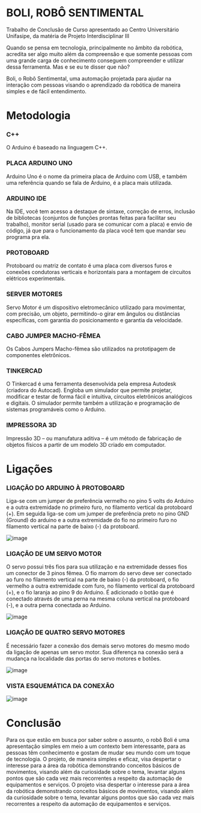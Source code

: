 # BOLI, ROBÔ SENTIMENTAL

Trabalho de Conclusão de Curso apresentado ao Centro Universitário Unifasipe, da matéria de Projeto Interdisciplinar III

Quando se pensa em tecnologia, principalmente no âmbito da robótica, acredita ser algo muito além da compreensão e que somente pessoas com uma grande carga de conhecimento conseguem compreender e utilizar dessa ferramenta. Mas e se eu te disser que não?

Boli, o Robô Sentimental, uma automação projetada para ajudar na interação com pessoas visando o aprendizado da robótica de maneira simples e de fácil entendimento. 

# Metodologia

<div><h3>C++</3></div>

O Arduino é baseado na linguagem C++. 
<div><h3>PLACA ARDUINO UNO</3></div>
Arduino Uno é o nome da primeira placa de Arduino com USB, e também uma referência quando se fala de Arduino, é a placa mais utilizada.

<div><h3>ARDUINO IDE</3></div>
Na IDE, você tem acesso a destaque de sintaxe, correção de erros, inclusão de bibliotecas (conjuntos de funções prontas feitas para facilitar seu trabalho), monitor serial (usado para se comunicar com a placa) e envio de código, já que para o funcionamento da placa você tem que mandar seu programa pra ela.

<div><h3>PROTOBOARD </3></div>
Protoboard ou matriz de contato é uma placa com diversos furos e conexões condutoras verticais e horizontais para a montagem de circuitos elétricos experimentais.

<div><h3>SERVER MOTORES</3></div>
Servo Motor é um dispositivo eletromecânico utilizado para movimentar, com precisão, um objeto, permitindo-o girar em ângulos ou distâncias específicas, com garantia do posicionamento e garantia da velocidade. 

<div><h3>CABO JUMPER MACHO-FÊMEA</3></div>
Os Cabos Jumpers Macho-fêmea são utilizados na prototipagem de componentes eletrônicos. 

<div><h3>TINKERCAD</3></div>
O Tinkercad é uma ferramenta desenvolvida pela empresa Autodesk (criadora do Autocad). Engloba um simulador que permite projetar, modificar e testar de forma fácil e intuitiva, circuitos eletrônicos analógicos e digitais. O simulador permite também a utilização e programação de sistemas programáveis como o Arduino.

<div><h3>IMPRESSORA 3D</3></div>
Impressão 3D – ou manufatura aditiva – é um método de fabricação de objetos físicos a partir de um modelo 3D criado em computador.

# Ligações
<div><h3>LIGAÇÃO DO ARDUINO À PROTOBOARD</3></div>
Liga-se com um jumper de preferência vermelho no pino 5 volts do Arduino e a outra extremidade no primeiro furo, no filamento vertical da protoboard (+). Em seguida liga-se com um jumper de preferência preto no pino GND (Ground) do arduino e a outra extremidade do fio no primeiro furo no filamento vertical na parte de baixo (-) da protoboard.

![image](https://user-images.githubusercontent.com/79888115/204624099-0c7adb61-4cbf-4afe-a66a-b95ca9831e81.png)

<div><h3>LIGAÇÃO DE UM SERVO MOTOR </3></div>
O servo possui três fios para sua utilização e na extremidade desses fios um conector de 3 pinos fêmea. O fio marrom do servo deve ser conectado ao furo no filamento vertical na parte de baixo (-) da protoboard, o fio vermelho a outra extremidade com furo, no filamento vertical da protoboard (+), e o fio laranja ao pino 9 do Arduino. É adicionado o botão que é conectado através de uma perna na mesma coluna vertical na protoboard (-), e a outra perna conectada ao Arduino.

![image](https://user-images.githubusercontent.com/79888115/204624242-b19f55f0-70fb-40b8-a2c3-9ea3a5c3a4c0.png)

<div><h3>LIGAÇÃO DE QUATRO SERVO MOTORES</3></div>
É necessário fazer a conexão dos demais servo motores do mesmo modo da ligação de apenas um servo motor. Sua diferença na conexão será a mudança na localidade das portas do servo motores e botões.

![image](https://user-images.githubusercontent.com/79888115/204624425-964e3d27-f83d-4c51-83a1-295c6bb50f34.png)

<div><h3>VISTA ESQUEMÁTICA DA CONEXÃO</3></div>

![image](https://user-images.githubusercontent.com/79888115/204624708-0ad07104-7a82-40c2-8cc1-0fe3a4f94446.png)


# Conclusão
Para os que estão em busca por saber sobre o assunto, o robô Boli é uma apresentação simples em meio a um contexto bem interessante, para as pessoas têm conhecimento e gostam de mudar seu mundo com um toque de tecnologia.
O projeto, de maneira simples e eficaz, visa despertar o interesse para a área da robótica demonstrando conceitos básicos de movimentos, visando além da curiosidade sobre o tema, levantar alguns pontos que são cada vez mais recorrentes a respeito da automação de equipamentos e serviços.
O projeto visa despertar o interesse para a área da robótica demonstrando conceitos básicos de movimentos, visando além da curiosidade sobre o tema, levantar alguns pontos que são cada vez mais recorrentes a respeito da automação de equipamentos e serviços.
